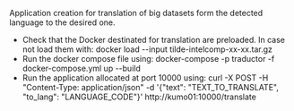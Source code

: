 Application creation for translation of big datasets form the detected language to the desired one.
- Check that the Docker destinated for translation are preloaded. In case not load them with:
  docker load --input tilde-intelcomp-xx-xx.tar.gz   
- Run the docker compose file using:
  docker-compose -p traductor -f docker-compose.yml up --build
- Run the application allocated at port 10000 using:
  curl -X POST -H "Content-Type: application/json" -d '{"text": "TEXT_TO_TRANSLATE", "to_lang": "LANGUAGE_CODE"}' http://kumo01:10000/translate
